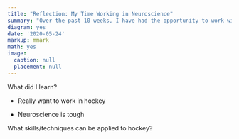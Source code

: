 ```yaml
---
title: "Reflection: My Time Working in Neuroscience"
summary: "Over the past 10 weeks, I have had the opportunity to work with the Visual Neuroscience Lab at McMaster University as a Data Analyst. This article is a thinkpiece on what I have learned in this experience and what can be applied to my future work in hockey analytics."
diagram: yes
date: '2020-05-24'
markup: mmark
math: yes
image:
  caption: null
  placement: null
---
```


What did I learn?

- Really want to work in hockey

- Neuroscience is tough

What skills/techniques can be applied to hockey?
